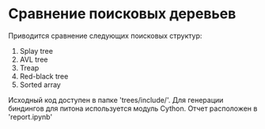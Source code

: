 # Сравнение поисковых деревьевПриводится сравнение следующих поисковых структур:1. Splay tree2. AVL tree3. Treap4. Red-black tree5. Sorted arrayИсходный код доступен в папке 'trees/include/'. Для генерации биндингов для питона используется модуль Cython.Отчет расположен в 'report.ipynb'